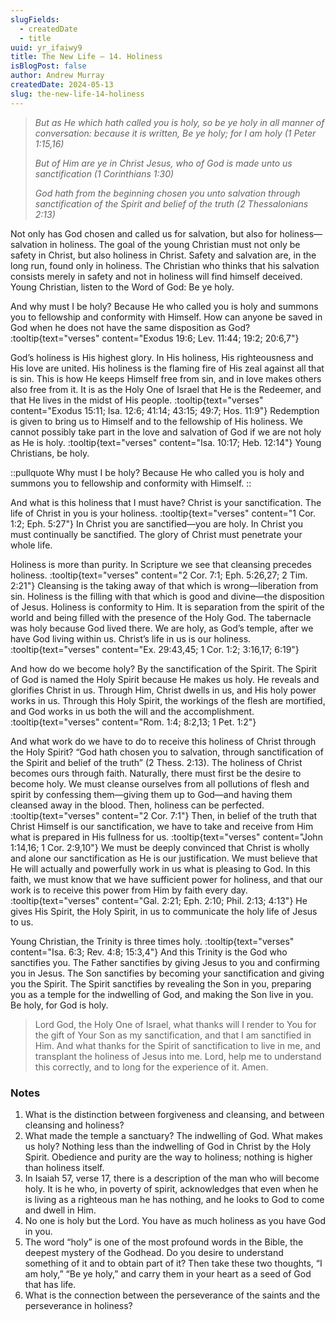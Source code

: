 ```yaml
---
slugFields:
  - createdDate
  - title
uuid: yr_ifaiwy9
title: The New Life – 14. Holiness
isBlogPost: false
author: Andrew Murray
createdDate: 2024-05-13
slug: the-new-life-14-holiness
---
```

> *But as He which hath called you is holy, so be ye holy in all manner of conversation: because it is written, Be ye holy; for I am holy (1 Peter 1:15,16)*
>
> *But of Him are ye in Christ Jesus, who of God is made unto us sanctification (1 Corinthians 1:30)*
>
> *God hath from the beginning chosen you unto salvation through sanctification of the Spirit and belief of the truth (2 Thessalonians 2:13)*

Not only has God chosen and called us for salvation, but also for holiness—salvation in holiness. The goal of the young Christian must not only be safety in Christ, but also holiness in Christ. Safety and salvation are, in the long run, found only in holiness. The Christian who thinks that his salvation consists merely in safety and not in holiness will find himself deceived. Young Christian, listen to the Word of God: Be ye holy.

And why must I be holy? Because He who called you is holy and summons you to fellowship and conformity with Himself. How can anyone be saved in God when he does not have the same disposition as God? :tooltip{text="verses" content="Exodus 19:6; Lev. 11:44; 19:2; 20:6,7"}

God’s holiness is His highest glory. In His holiness, His righteousness and His love are united. His holiness is the flaming fire of His zeal against all that is sin. This is how He keeps Himself free from sin, and in love makes others also free from it. It is as the Holy One of Israel that He is the Redeemer, and that He lives in the midst of His people. :tooltip{text="verses" content="Exodus 15:11; Isa. 12:6; 41:14; 43:15; 49:7; Hos. 11:9"} Redemption is given to bring us to Himself and to the fellowship of His holiness. We cannot possibly take part in the love and salvation of God if we are not holy as He is holy. :tooltip{text="verses" content="Isa. 10:17; Heb. 12:14"} Young Christians, be holy.

::pullquote
Why must I be holy? Because He who called you is holy and summons you to fellowship and conformity with Himself.
::

And what is this holiness that I must have? Christ is your sanctification. The life of Christ in you is your holiness. :tooltip{text="verses" content="1 Cor. 1:2; Eph. 5:27"} In Christ you are sanctified—you are holy. In Christ you must continually be sanctified. The glory of Christ must penetrate your whole life.

Holiness is more than purity. In Scripture we see that cleansing precedes holiness. :tooltip{text="verses" content="2 Cor. 7:1; Eph. 5:26,27; 2 Tim. 2:21"} Cleansing is the taking away of that which is wrong—liberation from sin. Holiness is the filling with that which is good and divine—the disposition of Jesus. Holiness is conformity to Him. It is separation from the spirit of the world and being filled with the presence of the Holy God. The tabernacle was holy because God lived there. We are holy, as God’s temple, after we have God living within us. Christ’s life in us is our holiness. :tooltip{text="verses" content="Ex. 29:43,45; 1 Cor. 1:2; 3:16,17; 6:19"}

And how do we become holy? By the sanctification of the Spirit. The Spirit of God is named the Holy Spirit because He makes us holy. He reveals and glorifies Christ in us. Through Him, Christ dwells in us, and His holy power works in us. Through this Holy Spirit, the workings of the flesh are mortified, and God works in us both the will and the accomplishment. :tooltip{text="verses" content="Rom. 1:4; 8:2,13; 1 Pet. 1:2"}

And what work do we have to do to receive this holiness of Christ through the Holy Spirit? “God hath chosen you to salvation, through sanctification of the Spirit and belief of the truth” (2 Thess. 2:13). The holiness of Christ becomes ours through faith. Naturally, there must first be the desire to become holy. We must cleanse ourselves from all pollutions of flesh and spirit by confessing them—giving them up to God—and having them cleansed away in the blood. Then, holiness can be perfected. :tooltip{text="verses" content="2 Cor. 7:1"} Then, in belief of the truth that Christ Himself is our sanctification, we have to take and receive from Him what is prepared in His fullness for us. :tooltip{text="verses" content="John 1:14,16; 1 Cor. 2:9,10"} We must be deeply convinced that Christ is wholly and alone our sanctification as He is our justification. We must believe that He will actually and powerfully work in us what is pleasing to God. In this faith, we must know that we have sufficient power for holiness, and that our work is to receive this power from Him by faith every day. :tooltip{text="verses" content="Gal. 2:21; Eph. 2:10; Phil. 2:13; 4:13"} He gives His Spirit, the Holy Spirit, in us to communicate the holy life of Jesus to us.

Young Christian, the Trinity is three times holy. :tooltip{text="verses" content="Isa. 6:3; Rev. 4:8; 15:3,4"} And this Trinity is the God who sanctifies you. The Father sanctifies by giving Jesus to you and confirming you in Jesus. The Son sanctifies by becoming your sanctification and giving you the Spirit. The Spirit sanctifies by revealing the Son in you, preparing you as a temple for the indwelling of God, and making the Son live in you. Be holy, for God is holy.

 

> Lord God, the Holy One of Israel, what thanks will I render to You for the gift of Your Son as my sanctification, and that I am sanctified in Him. And what thanks for the Spirit of sanctification to live in me, and transplant the holiness of Jesus into me. Lord, help me to understand this correctly, and to long for the experience of it. Amen.

###  

### Notes

1. What is the distinction between forgiveness and cleansing, and between cleansing and holiness?
2. What made the temple a sanctuary? The indwelling of God. What makes us holy? Nothing less than the indwelling of God in Christ by the Holy Spirit. Obedience and purity are the way to holiness; nothing is higher than holiness itself.
3. In Isaiah 57, verse 17, there is a description of the man who will become holy. It is he who, in poverty of spirit, acknowledges that even when he is living as a righteous man he has nothing, and he looks to God to come and dwell in Him.
4. No one is holy but the Lord. You have as much holiness as you have God in you.
5. The word “holy” is one of the most profound words in the Bible, the deepest mystery of the Godhead. Do you desire to understand something of it and to obtain part of it? Then take these two thoughts, “I am holy,” “Be ye holy,” and carry them in your heart as a seed of God that has life.
6. What is the connection between the perseverance of the saints and the perseverance in holiness?
